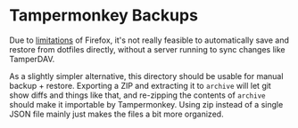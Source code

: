 # Tampermonkey Backups

Due to [limitations](https://www.tampermonkey.net/faq.php?ext=dhdg#Q105) of
Firefox, it's not really feasible to automatically save and restore from
dotfiles directly, without a server running to sync changes like TamperDAV.

As a slightly simpler alternative, this directory should be usable for manual
backup + restore. Exporting a ZIP and extracting it to `archive` will let git
show diffs and things like that, and re-zipping the contents of `archive`
should make it importable by Tampermonkey. Using zip instead of a single JSON
file mainly just makes the files a bit more organized.
